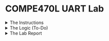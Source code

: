 # COMPE470L UART Lab

<details>
	<summary> The Instructions </summary>


[Professor Ken Arnold's instruction video](https://drive.google.com/file/d/1Q-ztf6lWboTvkhMa8we5UHa06pon7dVH/view)

This assignment is to create two state machine designs in Verilog and demonstrate them on the FPGA board:

1. **Tx:** The simpler of the two. When an 8 bit value is loaded into a register using the 8 DIP switches for the number and a push button for the "load" signal, it shifts the byte out in asynchronous serial format (initially at 9600 bits per second, later at an arbitrary, programmable data rate).  That begins with a start bit (0), followed by the 8 data bits LSB first, and a stop (1) bit.

2. Rx: The tough one, receiving a byte in the format above and displaying it using the LEDs. Your Rx will have to detect the start bit, with 1/2 bit period to confirm a valid start bit, then sample in the middle of each bit interval shifting each bit into an 8 bit register that drives the 8 LEDs on the IO board.

<details>
	<summary>**Part 1 - Transmit**</summary>
For this specific assignment, in part 1 you must implement a UART that takes paralllel input data from the switches and buttons, and produces a serial output on one of the FPGA output pins.  In order to do that, you must also create a clock with an appropriate frequency to operate the UART from the on-board oscillator connected to the FPGA.  The clock frequency should be higher than the data rate to allow for the requirements for part 2 below, most UARTs use a clock that is 16x the data rate. Capture the serial output data on the scope or logic analyzer abd confirm the serial output data is correct and that the bit period is 1/9600th second long.
	</details>

<details>
	<summary>Part 2 - Receive</summary>
In part 2, you will design a serial to parallel receiver that will receive the asynchronous data from your transmitter in part 1 above, and convert it into an 8 bit parallel word for display on the LEDs on the I/O board.
	</details>

Ultimately, you will be implementing the core subset of transmit/receive functions of a device similar to the SCC2691 serial UART chip in the file listed below, _(Note: no such file was found in the professor's lab instructions.)_ so you should review the transmit buffer empty and receive buffer full status registers of that device.  For full credit, your final UART design should implement the receive buffer full and transmit buffer empty bits. You will need to take the raw FPGA input clock ~~(8MHz for the older version of the board, 50MHz for the newer rev A board that has DIYchips.com written in white letters on the top of the board)~~ _(This instruction was originally written by the teacher with the [FPGADEVS6 board from DIYchips.com](http://diychips.com/fpgadevs6.html) in mind. This project has been implemented instead on the [Digilent Basys 3](https://reference.digilentinc.com/reference/programmable-logic/basys-3/start) which has a single 100 MHz oscillator.)_ and convert that clock into an appropriate clock for your two state machines.
</details>

<details>
	<summary> The Logic (To-Do) </summary>

![My Original Logic](https://uc1abf78fe64f9ebb980517a3fc7.dl.dropboxusercontent.com/cd/0/get/Acrqs4rf_yU2oDbzewRzjOw8QDTLzinJJJFHfRd5kJGqK--muFy2zPbOb6foDuQ6Ybvxel0HFq_REhbRP-uVDO__RxaKPtF7ZKm2ksaJJq6o45rylfwBIOM9ktfW6IwavFE/file?_download_id=6721779728052737635490905859036659654075933702716381400345204966&_notify_domain=www.dropbox.com&dl=1 "My Original Logic")

  This was my first attempt at figuring out the state machine logic for the transmitter. It had to be revised a bit as issues came up.

	Remember to go back and add the final version of this later.

</details>

<details>
	<summary> The Lab Report </summary>


<details>
	<summary>What Did I Do To Complete the Lab?</summary>
I watched the video on blackboard about UART Tx and then drew out a first version of my state machine logic, as shown in the Logic section above.

Then I started trying to write out a basic state machine code using this. This didn’t really work well, though, and I had to make a lot of changes to get it to even output anything. After all those changes, I got it to output garbage, which was better than nothing. Every time a problem came up, I google searched what might be causing that, got a new problem, google searched, etc.
	</details>

<details>
	<summary>What Challenges Did I Have With This Lab?</summary>
+ I was getting no data output at first, because the board didn’t like the way that I was trying to read the data and then concatenate it with the start and stop bits into a single register titled _transmit._
+ Laptop BSOD’d from trying to synthesize my code. Apparently using Vivado’s internal debugging tools sometimes causes problems for… reasons. Still not sure why they suddenly caused problems when they worked fine for hours before that.
+ Swapped back and forth between for loops and if loops several times, because I was having trouble getting if loops to output anything and I thought that outputting something that seemed like garbage was probably better than outputting nothing. Turns out my if loops were just set up wrong, because I had to use if loops in my final version.
	</details>

<details>
	<summary>What Did I Learn From This Lab?</summary>
* For loops in Verilog
    * Are synthesized by essentially copy/pasting the for loop over and over for every value of , so my 2 nested for loops were essentially making 8*10415 = 83320 statements.
    * do not execute sequentially, so my code was running 83320 iterations of the loop and only outputting the final result
	</details>

</details>
